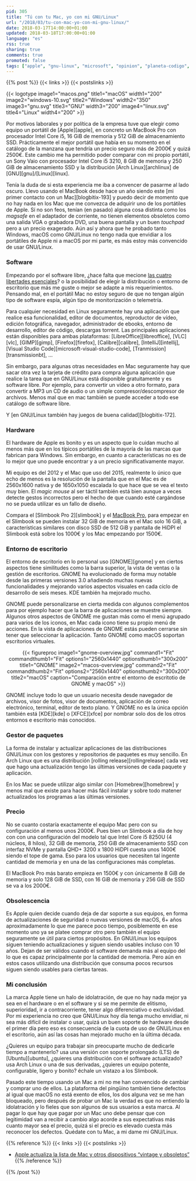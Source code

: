 ```yaml
---
pid: 305
title: "Tú con tu Mac, yo con mi GNU/Linux"
url: "/2018/03/tu-con-mac-yo-con-mi-gnu-linux/"
date: 2018-03-17T14:00:00+01:00
updated: 2018-03-18T17:00:00+01:00
language: "es"
rss: true
sharing: true
comments: true
promoted: false
tags: ["apple", "gnu-linux", "microsoft", "opinion", "planeta-codigo", "windows"]
---
```


{{% post %}}
{{< links >}}
{{< postslinks >}}

{{< logotype image1="macos.png" title1="macOS" width1="200" image2="windows-10.svg" title2="Windows" width2="350" image3="gnu.svg" title3="GNU" width3="200" image4="linux.svg" title4="Linux" width4="200" >}}

Por motivos laborales y por política de la empresa tuve que elegir como equipo un portátil de [Apple][apple], en concreto un MacBook Pro con procesador Intel Core i5, 16 GiB de memoria y 512 GiB de almacenamiento SSD. Prácticamente el mejor portátil que había en su momento en el catálogo de la manzana que tendría un precio seguro más de 2000€ y quizá 2500€. Este cambio me ha permitido poder comparar con mi propio portátil, un Sony Vaio con procesador Intel Core i5 3210, 8 GiB de memoria y 250 GiB de almacenamiento SSD y la distribución [Arch Linux][archlinux] de [GNU][gnu]/[Linux][linux].

Tenía la duda de si esta experiencia me iba a convencer de pasarme al lado oscuro. Llevo usando el MacBook desde hace un año siendo este [mi primer contacto con un Mac][blogbitix-193] y puedo decir de momento que no hay nada en los Mac que me convezca de adquirir uno de los portátiles de Apple. Sí no son feos, tenían (en pasado) alguna cosa distinta como los _magsafe_ en el adaptador de corriente, no tienen elementos obsoletos como una salida VGA o grabadora DVD, una buena pantalla y un buen _touchpad_ pero a un precio exagerado. Aún así y ahora que he probado tanto Windows, macOS como GNU/Linux no tengo nada que envidiar a los portátiles de Apple ni a macOS por mi parte, es más estoy más convencido de usar GNU/Linux.

### Software

Empezando por el software libre, ¿hace falta que mecione [las cuatro libertades esenciales](https://www.gnu.org/philosophy/free-sw.es.html)? o la posibilidad de elegir la distribución o entorno de escritorio que más me guste o mejor se adapte a mis requerimientos. Pensando mal, en el portátil Mac no estoy seguro de que no tengan algún tipo de software espía, algún tipo de monitorización o telemetría.

Para cualquier necesidad en Linux seguramente hay una aplicación que realice esa funcionalidad, editor de documentos, reproductor de vídeo, edición fotográfica, navegador, administrador de ebooks, entorno de desarrollo, editor de código, descargas torrent. Las principales aplicaciones están disponibles para ambas plataformas: [LibreOffice][libreoffice], [VLC][vlc], [GIMP][gimp], [Firefox][firefox], [Calibre][calibre], [IntelliJ][intellij], [Visual Studio Code][microsoft-visual-studio-code], [Tranmission][transmissionbt], ...

Sin embargo, para algunas otras necesidades en Mac seguramente hay que sacar otra vez la tarjeta de crédito para compra alguna aplicación que realice la tarea que en GNU/Linux está disponible gratuitamente y es software libre. Por ejemplo, para convertir un vídeo a otro formato, para convertir a MP3 un CD de audio o un simple compresor/descompresor de archivos. Menos mal que en mac también se puede acceder a todo ese catálogo de software libre.

Y [en GNU/Linux también hay juegos de buena calidad][blogbitix-172].

### Hardware

El hardware de Apple es bonito y es un aspecto que lo cuidan mucho al menos más que en los típicos portátiles de la mayoría de las marcas que fabrican para Windows. Sin embargo, en cuanto a características no es de lo mejor que uno puede encontrar y a un precio significativamente mayor.

Mi equipo es del 2012 y el Mac que uso del 2015, realmente lo único que echo de menos es la resolución de la pantalla que en el Mac es de 2560x1600 nativa y de 1650x1050 escalada lo que hace que se vea el texto muy bien. El _magic mouse_ al ser táctil también está bien aunque a veces detecte gestos incorrectos pero el hecho de que cuando esté cargándose no se pueda utilizar es un fallo de diseño.

Compara el [Slimbook Pro 2][slimbook] y el [MacBook Pro](https://www.apple.com/es/macbook-pro/), para empezar en el Slimbook se pueden instalar 32 GiB de memoria en el Mac solo 16 GiB, a características similares con disco SSD de 512 GiB y pantalla de HiDPI el Slimbook está sobre los 1000€ y los Mac empezando por 1500€.

### Entorno de escritorio

El entorno de escritorio en lo personal uso [GNOME][gnome] y en ciertos aspectos tiene similitudes como la barra superior, la vista de ventas o la gestión de escritorios. GNOME ha evolucionado de forma muy notable desde las primeras versiones 3.0 añadiendo muchas nuevas funcionalidades y mejorando varios aspectos visuales en cada ciclo de desarrollo de seis meses. KDE también ha mejorado mucho.

GNOME puede personalizarse en cierta medida con algunos complementos para por ejemplo hacer que la barra de aplicaciones se muestre siempre. Algunos otros aspectos de GNOME me gustan más como el menú agrupado para varios de los iconos, en Mac cada icono tiene su propio menú de acciones. En la vista de aplicaciones de GNOME estás pueden cerrarse sin tener que seleccionar la aplicación. Tanto GNOME como macOS soportan escritorios virtuales.

<div class="media" style="text-align: center;">
    {{< figureproc
        image1="gnome-overview.jpg" command1="Fit" commandthumb1="Fit" options1="2560x1440" optionsthumb1="300x200" title1="GNOME"
        image2="macos-overview.jpg" command2="Fit" commandthumb2="Fit" options2="2560x1440" optionsthumb2="300x200" title2="macOS"
        caption="Comparación entre el entorno de escritotio de GNOME y macOS" >}}
</div>

GNOME incluye todo lo que un usuario necesita desde navegador de archivos, visor de fotos, visor de documentos, aplicación de correo electrónico, terminal, editor de texto plano. Y GNOME no es la única opción también está [KDE][kde] o [XFCE][xfce] por nombrar solo dos de los otros entornos e escritorio más conocidos.

### Gestor de paquetes

La forma de instalar y actualizar aplicaciones de las distribuciones GNU/Linux con los gestores y repositorios de paquetes es muy sencillo. En Arch Linux que es una distribución [rolling release][rollingrelease] cada vez que hago una actualización tengo las últimas versiones de cada paquete y aplicación.

En los Mac se puede utilizar algo similar con [Homebrew][homebrew] y menos mal que existe para hacer más fácil instalar y sobre todo matener actualizados los programas a las últimas versiones.

### Precio

No se cuanto costaría exactamente el equipo Mac pero con su configuración al menos unos 2000€. Pues bien un Slimbook a día de hoy con con una configuración del modelo tal que Intel Core i5 8250U (4 núcleos, 8 hilos), 32 GiB de memoria, 250 GiB de almacenamiento SSD con interfaz NVMe y pantalla QHD+ 3200 x 1800 HiDPI cuesta unos 1400€ siendo el tope de gama. Eso para los usuarios que necesiten tal ingente cantidad de memoria y en una de las configuraciones más completas.

El MacBook Pro más barato empieza en 1500€ y con únicamente 8 GiB de memoria y solo 128 GiB de SSD, con 16 GiB de memoria y 256 GiB de SSD se va a los 2000€.

### Obsolescencia

Es Apple quien decide cuando deja de dar soporte a sus equipos, en forma de actualizaciones de seguridad o nuevas versiones de macOS, 6+ años aproximadamente lo que me parece poco tiempo, posiblemente en ese momento uno ya se platee comprar otro pero también el equipo seguramente se útil para ciertos propósitos. En GNU/Linux los equipos siguen teniendo actualizaciones y siguen siendo usables incluso con 10 años. Dejan de ser válidos cuando el software demanda más al equipo del lo que es capaz principalmente por la cantidad de memoria. Pero aún en estos casos utilizando una distribución que consuma pocos recursos siguen siendo usables para ciertas tareas.

### Mi conclusión

La marca Apple tiene un halo de idolatración, de que no hay nada mejor ya sea en el hardware o en el software y si se me permite de elitismo, superioridad, ir a contracorriente, tener algo diferenciativo o exclusividad. Por mi experiencia no creo que GNU/Linux hoy día tenga mucho envidiar, ni sea más difícil de instalar o usar, quizá un buen soporte de hardware desde el primer día pero eso es consecuencia de la cuota de uso de GNU/Linux en el escritorio, aún así las cosas han mejorado mucho en la última década.

¿Quieres un equipo para trabajar sin preocuparte mucho de dedicarle tiempo a mantenerlo? usa una versión con soporte prolongado (LTS) de [Ubuntu][ubuntu], ¿quieres una distribución con el software actualizado? usa Arch Linux o una de sus derivadas, ¿quieres un equipo potente, configurable, ligero y bonito? échale un vistazo a los Slimbook.

Pasado este tiempo usando un Mac a mi no me han convencido de cambiar y comprar uno de ellos. La plataforma del pingüino también tiene defectos al igual que macOS no está exento de ellos, los dos alguna vez se me han bloqueado, pero después de probar un Mac la verdad es que no entiendo la idolatración y lo fieles que son algunos de sus usuarios a esta marca. Al pagar lo que hay que pagar por un Mac uno debe pensar que con legitimidad van a recibir a cambio algo acorde a sus expectativas más cuanto mayor sea el precio, quizá si el precio es elevado cuesta más reconocer los defectos. Quédate con tu Mac, a mi dame mi GNU/Linux.

{{% reference %}}
{{< links >}}
{{< postslinks >}}
* [Apple actualiza la lista de Mac y otros dispositivos “vintage y obsoletos”](https://www.soydemac.com/apple-actualiza-la-lista-de-mac-y-otros-dispositivos-vintage-y-obsoletos/)
{{% /reference %}}

{{% /post %}}
